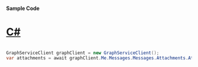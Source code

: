 #### Sample Code
# [C#](#tab/Csharp)

```C#

GraphServiceClient graphClient = new GraphServiceClient();
var attachments = await graphClient.Me.Messages.Messages.Attachments.Attachments.Request().GetAsync();

```